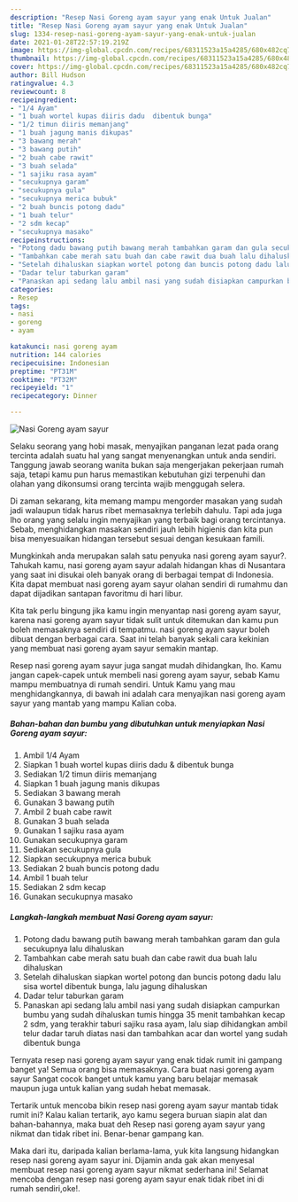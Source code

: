```yaml
---
description: "Resep Nasi Goreng ayam sayur yang enak Untuk Jualan"
title: "Resep Nasi Goreng ayam sayur yang enak Untuk Jualan"
slug: 1334-resep-nasi-goreng-ayam-sayur-yang-enak-untuk-jualan
date: 2021-01-28T22:57:19.219Z
image: https://img-global.cpcdn.com/recipes/68311523a15a4285/680x482cq70/nasi-goreng-ayam-sayur-foto-resep-utama.jpg
thumbnail: https://img-global.cpcdn.com/recipes/68311523a15a4285/680x482cq70/nasi-goreng-ayam-sayur-foto-resep-utama.jpg
cover: https://img-global.cpcdn.com/recipes/68311523a15a4285/680x482cq70/nasi-goreng-ayam-sayur-foto-resep-utama.jpg
author: Bill Hudson
ratingvalue: 4.3
reviewcount: 8
recipeingredient:
- "1/4 Ayam"
- "1 buah wortel kupas diiris dadu  dibentuk bunga"
- "1/2 timun diiris memanjang"
- "1 buah jagung manis dikupas"
- "3 bawang merah"
- "3 bawang putih"
- "2 buah cabe rawit"
- "3 buah selada"
- "1 sajiku rasa ayam"
- "secukupnya garam"
- "secukupnya gula"
- "secukupnya merica bubuk"
- "2 buah buncis potong dadu"
- "1 buah telur"
- "2 sdm kecap"
- "secukupnya masako"
recipeinstructions:
- "Potong dadu bawang putih bawang merah tambahkan garam dan gula secukupnya lalu dihaluskan"
- "Tambahkan cabe merah satu buah dan cabe rawit dua buah lalu dihaluskan"
- "Setelah dihaluskan siapkan wortel potong dan buncis potong dadu lalu sisa wortel dibentuk bunga, lalu jagung dihaluskan"
- "Dadar telur taburkan garam"
- "Panaskan api sedang lalu ambil nasi yang sudah disiapkan campurkan bumbu yang sudah dihaluskan tumis hingga 35 menit tambahkan kecap 2 sdm, yang terakhir taburi sajiku rasa ayam, lalu siap dihidangkan ambil telur dadar taruh diatas nasi dan tambahkan acar dan wortel yang sudah dibentuk bunga"
categories:
- Resep
tags:
- nasi
- goreng
- ayam

katakunci: nasi goreng ayam 
nutrition: 144 calories
recipecuisine: Indonesian
preptime: "PT31M"
cooktime: "PT32M"
recipeyield: "1"
recipecategory: Dinner

---
```



![Nasi Goreng ayam sayur](https://img-global.cpcdn.com/recipes/68311523a15a4285/680x482cq70/nasi-goreng-ayam-sayur-foto-resep-utama.jpg)

Selaku seorang yang hobi masak, menyajikan panganan lezat pada orang tercinta adalah suatu hal yang sangat menyenangkan untuk anda sendiri. Tanggung jawab seorang  wanita bukan saja mengerjakan pekerjaan rumah saja, tetapi kamu pun harus memastikan kebutuhan gizi terpenuhi dan olahan yang dikonsumsi orang tercinta wajib menggugah selera.

Di zaman  sekarang, kita memang mampu mengorder masakan yang sudah jadi walaupun tidak harus ribet memasaknya terlebih dahulu. Tapi ada juga lho orang yang selalu ingin menyajikan yang terbaik bagi orang tercintanya. Sebab, menghidangkan masakan sendiri jauh lebih higienis dan kita pun bisa menyesuaikan hidangan tersebut sesuai dengan kesukaan famili. 



Mungkinkah anda merupakan salah satu penyuka nasi goreng ayam sayur?. Tahukah kamu, nasi goreng ayam sayur adalah hidangan khas di Nusantara yang saat ini disukai oleh banyak orang di berbagai tempat di Indonesia. Kita dapat membuat nasi goreng ayam sayur olahan sendiri di rumahmu dan dapat dijadikan santapan favoritmu di hari libur.

Kita tak perlu bingung jika kamu ingin menyantap nasi goreng ayam sayur, karena nasi goreng ayam sayur tidak sulit untuk ditemukan dan kamu pun boleh memasaknya sendiri di tempatmu. nasi goreng ayam sayur boleh dibuat dengan berbagai cara. Saat ini telah banyak sekali cara kekinian yang membuat nasi goreng ayam sayur semakin mantap.

Resep nasi goreng ayam sayur juga sangat mudah dihidangkan, lho. Kamu jangan capek-capek untuk membeli nasi goreng ayam sayur, sebab Kamu mampu membuatnya di rumah sendiri. Untuk Kamu yang mau menghidangkannya, di bawah ini adalah cara menyajikan nasi goreng ayam sayur yang mantab yang mampu Kalian coba.

<!--inarticleads1-->

##### Bahan-bahan dan bumbu yang dibutuhkan untuk menyiapkan Nasi Goreng ayam sayur:

1. Ambil 1/4 Ayam
1. Siapkan 1 buah wortel kupas diiris dadu &amp; dibentuk bunga
1. Sediakan 1/2 timun diiris memanjang
1. Siapkan 1 buah jagung manis dikupas
1. Sediakan 3 bawang merah
1. Gunakan 3 bawang putih
1. Ambil 2 buah cabe rawit
1. Gunakan 3 buah selada
1. Gunakan 1 sajiku rasa ayam
1. Gunakan secukupnya garam
1. Sediakan secukupnya gula
1. Siapkan secukupnya merica bubuk
1. Sediakan 2 buah buncis potong dadu
1. Ambil 1 buah telur
1. Sediakan 2 sdm kecap
1. Gunakan secukupnya masako




<!--inarticleads2-->

##### Langkah-langkah membuat Nasi Goreng ayam sayur:

1. Potong dadu bawang putih bawang merah tambahkan garam dan gula secukupnya lalu dihaluskan
1. Tambahkan cabe merah satu buah dan cabe rawit dua buah lalu dihaluskan
1. Setelah dihaluskan siapkan wortel potong dan buncis potong dadu lalu sisa wortel dibentuk bunga, lalu jagung dihaluskan
1. Dadar telur taburkan garam
1. Panaskan api sedang lalu ambil nasi yang sudah disiapkan campurkan bumbu yang sudah dihaluskan tumis hingga 35 menit tambahkan kecap 2 sdm, yang terakhir taburi sajiku rasa ayam, lalu siap dihidangkan ambil telur dadar taruh diatas nasi dan tambahkan acar dan wortel yang sudah dibentuk bunga




Ternyata resep nasi goreng ayam sayur yang enak tidak rumit ini gampang banget ya! Semua orang bisa memasaknya. Cara buat nasi goreng ayam sayur Sangat cocok banget untuk kamu yang baru belajar memasak maupun juga untuk kalian yang sudah hebat memasak.

Tertarik untuk mencoba bikin resep nasi goreng ayam sayur mantab tidak rumit ini? Kalau kalian tertarik, ayo kamu segera buruan siapin alat dan bahan-bahannya, maka buat deh Resep nasi goreng ayam sayur yang nikmat dan tidak ribet ini. Benar-benar gampang kan. 

Maka dari itu, daripada kalian berlama-lama, yuk kita langsung hidangkan resep nasi goreng ayam sayur ini. Dijamin anda gak akan menyesal membuat resep nasi goreng ayam sayur nikmat sederhana ini! Selamat mencoba dengan resep nasi goreng ayam sayur enak tidak ribet ini di rumah sendiri,oke!.

